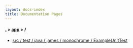 ```yaml
---
layout: docs-index
title: Documentation Pages
---
```

#### [.](./../index) > [app](./index) > **/**

- [src / test / java / james / monochrome / ExampleUnitTest](src/test/java/james/monochrome/ExampleUnitTest)
